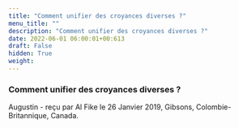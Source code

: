 ```yaml
---
title: "Comment unifier des croyances diverses ?"
menu_title: ""
description: "Comment unifier des croyances diverses ?"
date: 2022-06-01 06:00:01+00:613
draft: False
hidden: True
weight:
---
```

### Comment unifier des croyances diverses ?

Augustin - reçu par Al Fike le 26 Janvier 2019, Gibsons, Colombie-Britannique, Canada.



